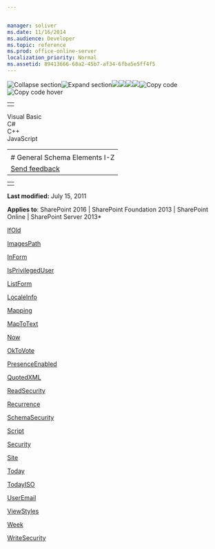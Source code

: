 ```yaml
---


manager: soliver
ms.date: 11/16/2014
ms.audience: Developer
ms.topic: reference
ms.prod: office-online-server
localization_priority: Normal
ms.assetid: 89413666-68a2-45b7-af34-6fba5e5ff4f5
---
```


![Collapse
section](../icons/collapse_all.gif "Collapse section")![Expand
section](../icons/expand_all.gif "Expand section")![](../icons/collapse_all.gif)![](../icons/expand_all.gif)![](../icons/dropdown.gif)![](../icons/dropdownHover.gif)![Copy
code](../icons/copycode.gif "Copy code")![Copy code
hover](../icons/copycodeHighlight.gif "Copy code hover")
<table>
<tbody>
<tr class="odd">
<td align="left"></td>
</tr>
</tbody>
</table>

Visual Basic  
C\#  
C++  
JavaScript  

<table>
<tbody>
<tr class="odd">
<td align="left"><span id="runningHeaderText"></span></td>
</tr>
<tr class="even">
<td align="left"># General Schema Elements I-Z</td>
</tr>
<tr class="odd">
<td align="left"><span id="headfeedbackarea" class="feedbackhead"><a href="javascript:SubmitFeedback(&#39;docthis@Microsoft.com&#39;,&#39;&#39;,&#39;&#39;,&#39;&#39;,&#39;1.0.18082.1225&#39;,&#39;%0\dThank%20you%20for%20your%20feedback.%20The%20developer%20writing%20teams%20use%20your%20feedback%20to%20improve%20documentation.%20While%20we%20are%20reviewing%20your%20feedback,%20we%20may%20send%20you%20e-mail%20to%20ask%20for%20clarification%20or%20feedback%20on%20a%20solution.%20We%20do%20not%20use%20your%20e-mail%20address%20for%20any%20other%20purpose%20and%20we%20delete%20it%20after%20we%20finish%20our%20review.%0\AFor%20further%20information%20about%20the%20privacy%20policies%20of%20Microsoft,%20please%20see%20http://privacy.microsoft.com/en-us/default.aspx.%0\A%0\d&#39;,&#39;Customer%20feedback&#39;);">Send feedback</a></span></td>
</tr>
</tbody>
</table>

<table>
<colgroup>
<col width="100%" />
</colgroup>
<tbody>
<tr class="odd">
<td align="left"></td>
</tr>
</tbody>
</table>

**Last modified:** July 15, 2011

**Applies to**: SharePoint 2016 | SharePoint Foundation 2013 |
SharePoint Online | SharePoint Server 2013*

[IfOld](ifold-element.htm)

[ImagesPath](imagespath-element.htm)

[InForm](inform-element.htm)

[IsPrivilegedUser](isprivilegeduser-element.htm)

[ListForm](listform-element.htm)

[LocaleInfo](localeinfo-element.htm)

[Mapping](mapping-element.htm)

[MapToText](maptotext-element.htm)

[Now](now-element-query.htm)

[OkToVote](oktovote-element.htm)

[PresenceEnabled](presenceenabled-element.htm)

[QuotedXML](quotedxml-element.htm)

[ReadSecurity](readsecurity-element.htm)

[Recurrence](recurrence-element.htm)

[SchemaSecurity](schemasecurity-element.htm)

[Script](script-element.htm)

[Security](security-element.htm)

[Site](site-element.htm)

[Today](today-element-query.htm)

[TodayISO](todayiso-element.htm)

[UserEmail](useremail-element.htm)

[ViewStyles](viewstyles-element.htm)

[Week](week-element.htm)

[WriteSecurity](writesecurity-element.htm)








